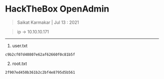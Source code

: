 # HackTheBox OpenAdmin

> Saikat Karmakar | Jul 13 : 2021

> ip -> 10.10.10.171

---

1. user.txt
```
c9b2cf07d40807e62af62660f0c81b5f
```

2. root.txt
```
2f907ed450b361b2c2bf4e8795d5b561
```